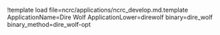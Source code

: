 !template load file=ncrc/applications/ncrc_develop.md.template ApplicationName=Dire Wolf ApplicationLower=direwolf binary=dire_wolf binary_method=dire_wolf-opt
